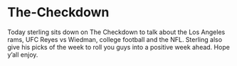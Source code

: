 # The-Checkdown
Today sterling sits down on The Checkdown to talk about the Los Angeles rams, UFC Reyes vs Wiedman, college football and the NFL. Sterling also give his picks of the week to roll you guys into a positive week ahead. Hope y’all enjoy.
